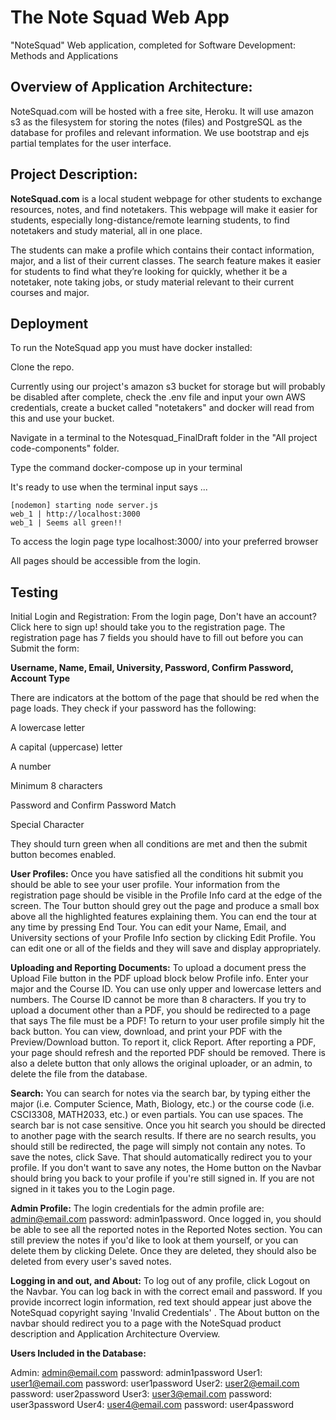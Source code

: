 # The Note Squad Web App
"NoteSquad" Web application, completed for Software Development: Methods and Applications 

## Overview of Application Architecture:

NoteSquad.com will be hosted with a free site, Heroku. 
It will use amazon s3 as the filesystem for storing the notes (files) and PostgreSQL as the database for profiles and relevant information. 
We use bootstrap and ejs partial templates for the user interface.

## Project Description:

**NoteSquad.com** is a local student webpage for other students to exchange resources, notes, and find notetakers. 
This webpage will make it easier for students, especially long-distance/remote learning students, to find notetakers and study material, all in one place.

The students can make a profile which contains their contact information, major, and a list of their current classes. 
The search feature makes it easier for students to find what they’re looking for quickly, 
whether it be a notetaker, note taking jobs, or study material relevant to their current courses and major.

## Deployment

To run the NoteSquad app you must have docker installed:

Clone the repo.

Currently using our project's amazon s3 bucket for storage but will probably be disabled after complete, check the .env file and input your own AWS credentials, create a bucket called "notetakers" and docker will read from this and use your bucket.

Navigate in a terminal to the Notesquad_FinalDraft folder in the "All project code-components" folder.

Type the command docker-compose up in your terminal

It's ready to use when the terminal input says ...

```
[nodemon] starting node server.js
web_1 | http://localhost:3000
web_1 | Seems all green!!
```

To access the login page type localhost:3000/ into your preferred browser

All pages should be accessible from the login.

## Testing

Initial Login and Registration: From the login page, Don't have an account? Click here to sign up! should take you to the registration page. The registration page has 7 fields you should have to fill out before you can Submit the form:

**Username, Name, Email, University, Password, Confirm Password, Account Type**

There are indicators at the bottom of the page that should be red when the page loads. They check if your password has the following:

A lowercase letter

A capital (uppercase) letter

A number

Minimum 8 characters

Password and Confirm Password Match

Special Character

They should turn green when all conditions are met and then the submit button becomes enabled.

**User Profiles:** Once you have satisfied all the conditions hit submit you should be able to see your user profile. Your information from the registration page should be visible in the Profile Info card at the edge of the screen. The Tour button should grey out the page and produce a small box above all the highlighted features explaining them. You can end the tour at any time by pressing End Tour. You can edit your Name, Email, and University sections of your Profile Info section by clicking Edit Profile. You can edit one or all of the fields and they will save and display appropriately.

**Uploading and Reporting Documents:** To upload a document press the Upload File button in the PDF upload block below Profile info. Enter your major and the Course ID. You can use only upper and lowercase letters and numbers. The Course ID cannot be more than 8 characters. If you try to upload a document other than a PDF, you should be redirected to a page that says The file must be a PDF! To return to your user profile simply hit the back button. You can view, download, and print your PDF with the Preview/Download button. To report it, click Report. After reporting a PDF, your page should refresh and the reported PDF should be removed. There is also a delete button that only allows the original uploader, or an admin, to delete the file from the database.

**Search:** You can search for notes via the search bar, by typing either the major (i.e. Computer Science, Math, Biology, etc.) or the course code (i.e. CSCI3308, MATH2033, etc.) or even partials. You can use spaces. The search bar is not case sensitive. Once you hit search you should be directed to another page with the search results. If there are no search results, you should still be redirected, the page will simply not contain any notes. To save the notes, click Save. That should automatically redirect you to your profile. If you don't want to save any notes, the Home button on the Navbar should bring you back to your profile if you're still signed in. If you are not signed in it takes you to the Login page.

**Admin Profile:** The login credentials for the admin profile are: admin@email.com password: admin1password. Once logged in, you should be able to see all the reported notes in the Reported Notes section. You can still preview the notes if you'd like to look at them yourself, or you can delete them by clicking Delete. Once they are deleted, they should also be deleted from every user's saved notes.

**Logging in and out, and About:** To log out of any profile, click Logout on the Navbar. You can log back in with the correct email and password. If you provide incorrect login information, red text should appear just above the NoteSquad copyright saying 'Invalid Credentials' . The About button on the navbar should redirect you to a page with the NoteSquad product description and Application Architecture Overview.

**Users Included in the Database:**

Admin: admin@email.com password: admin1password
User1: user1@email.com password: user1password
User2: user2@email.com password: user2password
User3: user3@email.com password: user3password
User4: user4@email.com password: user4password
